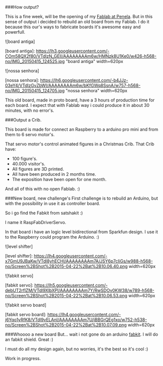 ###How output?

This is a fine week, will be the opening of my [Fablab at Penela](www.fablabpenela.com). 
But in this sense of output i decided to rebuild an old board from my Fablab. I do it because this our's ways to fabricate boards it's awesome easy and powerfull.

![board antiga]

[board antiga]:  https://lh3.googleusercontent.com/-COm58QX2f80/VTdlzN_GElI/AAAAAAAAm6w/HMNzk8U1Ke0/w426-h568-no/IMG_20150415_124525.jpg "board antiga" width=620px

![nossa senhora]

[nossa senhora]: https://lh6.googleusercontent.com/-b4JJz-03eY4/VTdlzGvZbWI/AAAAAAAAm6w/bKfGWq8SsnA/w757-h568-no/IMG_20150415_124705.jpg "nossa senhora" width=620px

This old board, made in proto board, have a 3 hours of production time for each board.
I expect that with Fablab way i could produce it in about 30 minutes, with no error's. 

###Output a Crib.

This board is made for connect an Raspberry to a arduino pro mini and from them to 6 servo motor's. 

That servo motor's control animated figures in a Christmas Crib. 
That Crib have:
- 100 figure's.
- 40.000 visitor's.
- All figures are 3D printed.
- All have been produced in 2 months time.
- The exposition have been open for one month.

And all of this with no open Fablab. :)

###New board, new challenge's
First challenge is to rebuild an Arduino, but with the possibility in use it as controller board.

So i go find the Fabkit from satshakit :)

I name it RaspFabDriverServo.

In that board i have an logic level bidirectional from Sparkfun design. 
I use it to the Raspberry could program the Arduino. :)

![level shifter]

[level shifter]:  https://lh4.googleusercontent.com/-x7GmU9JBaKw/VTdl8yhECHI/AAAAAAAAm7A/JSY6p7cIiGs/w988-h568-no/Screen%2BShot%2B2015-04-22%2Bat%2B10.06.40.png width=620px 
 
 ![fabkit servo]

[fabkit servo]:  https://lh5.googleusercontent.com/-debUT2rflZM/VTdl9XlbXPI/AAAAAAAAm7Y/RwSDOv0KW38/w789-h568-no/Screen%2BShot%2B2015-04-22%2Bat%2B10.06.53.png width=620px 

![fabkit servo board]

[fabkit servo board]:  https://lh4.googleusercontent.com/-j6Yqo1yRfK8/VTdl9vELAnI/AAAAAAAAm7U/jBBGrQEg1xo/w752-h538-no/Screen%2BShot%2B2015-04-22%2Bat%2B10.07.09.png width=620px 

###Whoooo a new board
But... wait i not gone do an arduino [fabkit](http://www.fabacademy.org/archives/2015/doc/projects/satshakit/satshakit.html).  I will do an fabkit shield. Great :)

I must do all my design again, but no worries, it's the best so it's cool :)

Work in progress.

